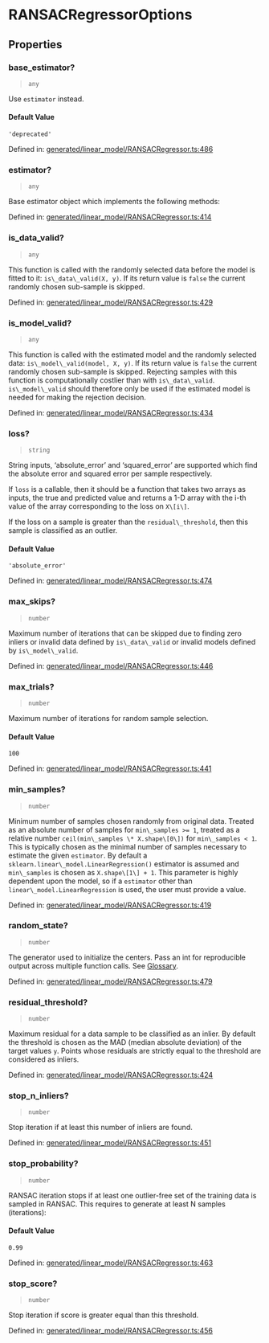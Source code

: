 # RANSACRegressorOptions

## Properties

### base\_estimator?

> `any`

Use `estimator` instead.

#### Default Value

`'deprecated'`

Defined in:  [generated/linear\_model/RANSACRegressor.ts:486](https://github.com/transitive-bullshit/scikit-learn-ts/blob/92ab806/packages/sklearn/src/generated/linear_model/RANSACRegressor.ts#L486)

### estimator?

> `any`

Base estimator object which implements the following methods:

Defined in:  [generated/linear\_model/RANSACRegressor.ts:414](https://github.com/transitive-bullshit/scikit-learn-ts/blob/92ab806/packages/sklearn/src/generated/linear_model/RANSACRegressor.ts#L414)

### is\_data\_valid?

> `any`

This function is called with the randomly selected data before the model is fitted to it: `is\_data\_valid(X, y)`. If its return value is `false` the current randomly chosen sub-sample is skipped.

Defined in:  [generated/linear\_model/RANSACRegressor.ts:429](https://github.com/transitive-bullshit/scikit-learn-ts/blob/92ab806/packages/sklearn/src/generated/linear_model/RANSACRegressor.ts#L429)

### is\_model\_valid?

> `any`

This function is called with the estimated model and the randomly selected data: `is\_model\_valid(model, X, y)`. If its return value is `false` the current randomly chosen sub-sample is skipped. Rejecting samples with this function is computationally costlier than with `is\_data\_valid`. `is\_model\_valid` should therefore only be used if the estimated model is needed for making the rejection decision.

Defined in:  [generated/linear\_model/RANSACRegressor.ts:434](https://github.com/transitive-bullshit/scikit-learn-ts/blob/92ab806/packages/sklearn/src/generated/linear_model/RANSACRegressor.ts#L434)

### loss?

> `string`

String inputs, ‘absolute\_error’ and ‘squared\_error’ are supported which find the absolute error and squared error per sample respectively.

If `loss` is a callable, then it should be a function that takes two arrays as inputs, the true and predicted value and returns a 1-D array with the i-th value of the array corresponding to the loss on `X\[i\]`.

If the loss on a sample is greater than the `residual\_threshold`, then this sample is classified as an outlier.

#### Default Value

`'absolute_error'`

Defined in:  [generated/linear\_model/RANSACRegressor.ts:474](https://github.com/transitive-bullshit/scikit-learn-ts/blob/92ab806/packages/sklearn/src/generated/linear_model/RANSACRegressor.ts#L474)

### max\_skips?

> `number`

Maximum number of iterations that can be skipped due to finding zero inliers or invalid data defined by `is\_data\_valid` or invalid models defined by `is\_model\_valid`.

Defined in:  [generated/linear\_model/RANSACRegressor.ts:446](https://github.com/transitive-bullshit/scikit-learn-ts/blob/92ab806/packages/sklearn/src/generated/linear_model/RANSACRegressor.ts#L446)

### max\_trials?

> `number`

Maximum number of iterations for random sample selection.

#### Default Value

`100`

Defined in:  [generated/linear\_model/RANSACRegressor.ts:441](https://github.com/transitive-bullshit/scikit-learn-ts/blob/92ab806/packages/sklearn/src/generated/linear_model/RANSACRegressor.ts#L441)

### min\_samples?

> `number`

Minimum number of samples chosen randomly from original data. Treated as an absolute number of samples for `min\_samples >= 1`, treated as a relative number `ceil(min\_samples \* X.shape\[0\])` for `min\_samples < 1`. This is typically chosen as the minimal number of samples necessary to estimate the given `estimator`. By default a `sklearn.linear\_model.LinearRegression()` estimator is assumed and `min\_samples` is chosen as `X.shape\[1\] + 1`. This parameter is highly dependent upon the model, so if a `estimator` other than `linear\_model.LinearRegression` is used, the user must provide a value.

Defined in:  [generated/linear\_model/RANSACRegressor.ts:419](https://github.com/transitive-bullshit/scikit-learn-ts/blob/92ab806/packages/sklearn/src/generated/linear_model/RANSACRegressor.ts#L419)

### random\_state?

> `number`

The generator used to initialize the centers. Pass an int for reproducible output across multiple function calls. See [Glossary](../../glossary.html#term-random_state).

Defined in:  [generated/linear\_model/RANSACRegressor.ts:479](https://github.com/transitive-bullshit/scikit-learn-ts/blob/92ab806/packages/sklearn/src/generated/linear_model/RANSACRegressor.ts#L479)

### residual\_threshold?

> `number`

Maximum residual for a data sample to be classified as an inlier. By default the threshold is chosen as the MAD (median absolute deviation) of the target values `y`. Points whose residuals are strictly equal to the threshold are considered as inliers.

Defined in:  [generated/linear\_model/RANSACRegressor.ts:424](https://github.com/transitive-bullshit/scikit-learn-ts/blob/92ab806/packages/sklearn/src/generated/linear_model/RANSACRegressor.ts#L424)

### stop\_n\_inliers?

> `number`

Stop iteration if at least this number of inliers are found.

Defined in:  [generated/linear\_model/RANSACRegressor.ts:451](https://github.com/transitive-bullshit/scikit-learn-ts/blob/92ab806/packages/sklearn/src/generated/linear_model/RANSACRegressor.ts#L451)

### stop\_probability?

> `number`

RANSAC iteration stops if at least one outlier-free set of the training data is sampled in RANSAC. This requires to generate at least N samples (iterations):

#### Default Value

`0.99`

Defined in:  [generated/linear\_model/RANSACRegressor.ts:463](https://github.com/transitive-bullshit/scikit-learn-ts/blob/92ab806/packages/sklearn/src/generated/linear_model/RANSACRegressor.ts#L463)

### stop\_score?

> `number`

Stop iteration if score is greater equal than this threshold.

Defined in:  [generated/linear\_model/RANSACRegressor.ts:456](https://github.com/transitive-bullshit/scikit-learn-ts/blob/92ab806/packages/sklearn/src/generated/linear_model/RANSACRegressor.ts#L456)
